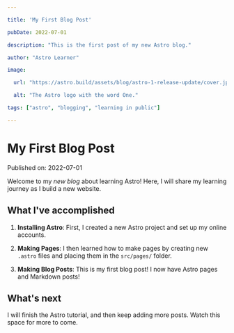 ```yaml
---

title: 'My First Blog Post'

pubDate: 2022-07-01

description: "This is the first post of my new Astro blog."

author: "Astro Learner"

image:

  url: "https://astro.build/assets/blog/astro-1-release-update/cover.jpeg"

  alt: "The Astro logo with the word One."

tags: ["astro", "blogging", "learning in public"]

---
```




# My First Blog Post



Published on: 2022-07-01



Welcome to my _new blog_ about learning Astro! Here, I will share my learning journey as I build a new website.



## What I've accomplished



1. **Installing Astro**: First, I created a new Astro project and set up my online accounts.



2. **Making Pages**: I then learned how to make pages by creating new `.astro` files and placing them in the `src/pages/` folder.



3. **Making Blog Posts**: This is my first blog post! I now have Astro pages and Markdown posts!



## What's next



I will finish the Astro tutorial, and then keep adding more posts. Watch this space for more to come.

